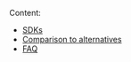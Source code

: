 Content:
- [SDKs](/resources/sdks.md)
- [Comparison to alternatives](/resources/comparison_to_alternatives.md)
- [FAQ](/resources/faq.md)

